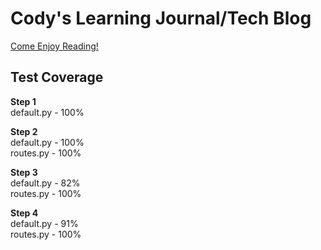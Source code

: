 # Cody's Learning Journal/Tech Blog

[Come Enjoy Reading!](https://cody-tech-blog.herokuapp.com/)

## Test Coverage

**Step 1**\
default.py - 100%

**Step 2**\
default.py - 100%\
routes.py - 100%

**Step 3**\
default.py - 82%\
routes.py - 100%

**Step 4**\
default.py - 91%\
routes.py - 100%
